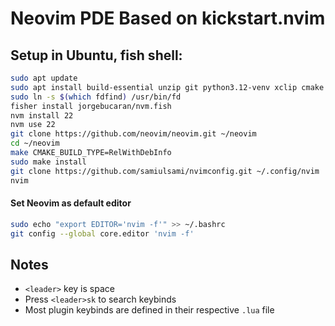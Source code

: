 # Neovim PDE Based on kickstart.nvim

## Setup in Ubuntu, fish shell:
```bash
sudo apt update
sudo apt install build-essential unzip git python3.12-venv xclip cmake gettext fd-find ripgrep 
sudo ln -s $(which fdfind) /usr/bin/fd
fisher install jorgebucaran/nvm.fish
nvm install 22
nvm use 22
git clone https://github.com/neovim/neovim.git ~/neovim
cd ~/neovim
make CMAKE_BUILD_TYPE=RelWithDebInfo
sudo make install
git clone https://github.com/samiulsami/nvimconfig.git ~/.config/nvim 
nvim
```

#### Set Neovim as default editor
```bash
sudo echo "export EDITOR='nvim -f'" >> ~/.bashrc
git config --global core.editor 'nvim -f'
```
## Notes
- `<leader>` key is space
- Press `<leader>sk` to search keybinds
- Most plugin keybinds are defined in their respective `.lua` file
